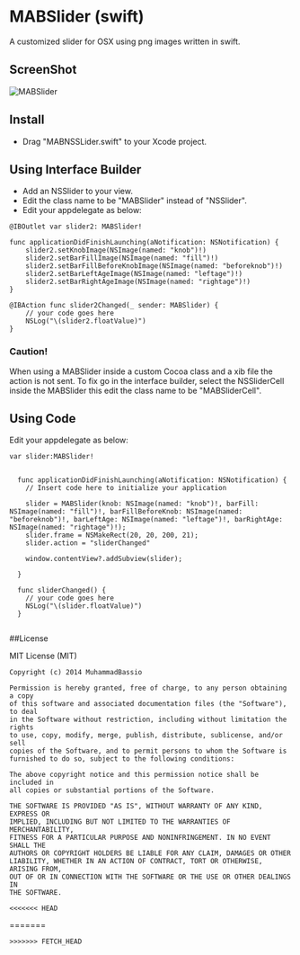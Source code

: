 MABSlider (swift)
=================

A customized slider for OSX using png images written in swift.

## ScreenShot

![MABSlider](/SS.png)

## Install
- Drag "MABNSSLider.swift" to your Xcode project. 

## Using Interface Builder
- Add an NSSlider to your view.
- Edit the class name to be "MABSlider" instead of "NSSlider".
- Edit your appdelegate as below:

```
@IBOutlet var slider2: MABSlider!

func applicationDidFinishLaunching(aNotification: NSNotification) {
    slider2.setKnobImage(NSImage(named: "knob")!)
    slider2.setBarFillImage(NSImage(named: "fill")!)
    slider2.setBarFillBeforeKnobImage(NSImage(named: "beforeknob")!)
    slider2.setBarLeftAgeImage(NSImage(named: "leftage")!)
    slider2.setBarRightAgeImage(NSImage(named: "rightage")!)
}
  
@IBAction func slider2Changed(_ sender: MABSlider) {
	// your code goes here
	NSLog("\(slider2.floatValue)")
}

```

### Caution!
When using a MABSlider inside a custom Cocoa class and a xib file the action is not sent. To fix go in the interface builder, select the NSSliderCell inside the MABSlider this edit the class name to be "MABSliderCell".

## Using Code

Edit your appdelegate as below:

```
var slider:MABSlider!


  func applicationDidFinishLaunching(aNotification: NSNotification) {
    // Insert code here to initialize your application
    
    slider = MABSlider(knob: NSImage(named: "knob")!, barFill: NSImage(named: "fill")!, barFillBeforeKnob: NSImage(named: "beforeknob")!, barLeftAge: NSImage(named: "leftage")!, barRightAge: NSImage(named: "rightage")!);
    slider.frame = NSMakeRect(20, 20, 200, 21);
    slider.action = "sliderChanged"
    
    window.contentView?.addSubview(slider);
    
  }
  
  func sliderChanged() {
    // your code goes here 
    NSLog("\(slider.floatValue)")
  }
  
```

##License

MIT License (MIT)

```
Copyright (c) 2014 MuhammadBassio

Permission is hereby granted, free of charge, to any person obtaining a copy
of this software and associated documentation files (the "Software"), to deal
in the Software without restriction, including without limitation the rights
to use, copy, modify, merge, publish, distribute, sublicense, and/or sell
copies of the Software, and to permit persons to whom the Software is
furnished to do so, subject to the following conditions:

The above copyright notice and this permission notice shall be included in
all copies or substantial portions of the Software.

THE SOFTWARE IS PROVIDED "AS IS", WITHOUT WARRANTY OF ANY KIND, EXPRESS OR
IMPLIED, INCLUDING BUT NOT LIMITED TO THE WARRANTIES OF MERCHANTABILITY,
FITNESS FOR A PARTICULAR PURPOSE AND NONINFRINGEMENT. IN NO EVENT SHALL THE
AUTHORS OR COPYRIGHT HOLDERS BE LIABLE FOR ANY CLAIM, DAMAGES OR OTHER
LIABILITY, WHETHER IN AN ACTION OF CONTRACT, TORT OR OTHERWISE, ARISING FROM,
OUT OF OR IN CONNECTION WITH THE SOFTWARE OR THE USE OR OTHER DEALINGS IN
THE SOFTWARE.

<<<<<<< HEAD
```
=======
```
>>>>>>> FETCH_HEAD
